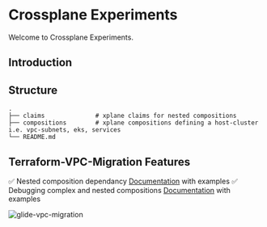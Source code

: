 # Crossplane Experiments

Welcome to Crossplane Experiments.

## Introduction
## Structure
    .
    ├── claims              # xplane claims for nested compositions
    ├── compositions        # xplane compositions defining a host-cluster i.e. vpc-subnets, eks, services
    └── README.md

## Terraform-VPC-Migration Features

✅   Nested composition dependancy [Documentation](https://docs.crossplane.io/v1.10/reference/composition/#patching-from-one-composed-resource-to-another) with examples
✅   Debugging complex and nested compositions [Documentation](https://github.com/awslabs/crossplane-on-eks/blob/main/doc/debugging.md) with examples

![glide-vpc-migration](https://user-images.githubusercontent.com/3646287/234501911-db3ca5f4-3f8c-46d5-bcf2-093910d1831d.png)

